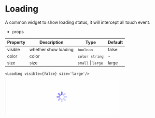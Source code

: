 # Loading

A common widget to show loading status, it will intercept all touch event.

- props

| Property | Description          | Type               | Default |
|----------|----------------------|--------------------|---------|
| visible  | whether show loading | `boolean`          | false   |
| color    | color                | `color string`     | -       |
| size     | size                 | `small` \| `large` | large   |


```tsx
<Loading visible={false} size='large'/>
```

![loading](./img/loading.gif)